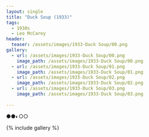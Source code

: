 ```yaml
---
layout: single
title: "Duck Soup (1933)"
tags:
  - 1930s 
  - Leo McCarey
header:
  teaser: /assets/images/1933-Duck Soup/00.png
gallery:
  - url: /assets/images/1933-Duck Soup/00.png
    image_path: /assets/images/1933-Duck Soup/00.png  
  - url: /assets/images/1933-Duck Soup/01.png
    image_path: /assets/images/1933-Duck Soup/01.png
  - url: /assets/images/1933-Duck Soup/02.png
    image_path: /assets/images/1933-Duck Soup/02.png
  - url: /assets/images/1933-Duck Soup/03.png
    image_path: /assets/images/1933-Duck Soup/03.png
 
---
```

●●◐○○

{% include gallery %}
